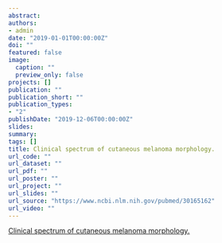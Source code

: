 ```yaml
---
abstract: 
authors:
- admin
date: "2019-01-01T00:00:00Z"
doi: ""
featured: false
image:
  caption: ""
  preview_only: false
projects: []
publication: ""
publication_short: ""
publication_types:
- "2"
publishDate: "2019-12-06T00:00:00Z"
slides: 
summary: 
tags: []
title: Clinical spectrum of cutaneous melanoma morphology.
url_code: ""
url_dataset: ""
url_pdf: ""
url_poster: ""
url_project: ""
url_slides: ""
url_source: "https://www.ncbi.nlm.nih.gov/pubmed/30165162"
url_video: ""
---
```


[Clinical spectrum of cutaneous melanoma morphology.](https://www.ncbi.nlm.nih.gov/pubmed/30165162)

